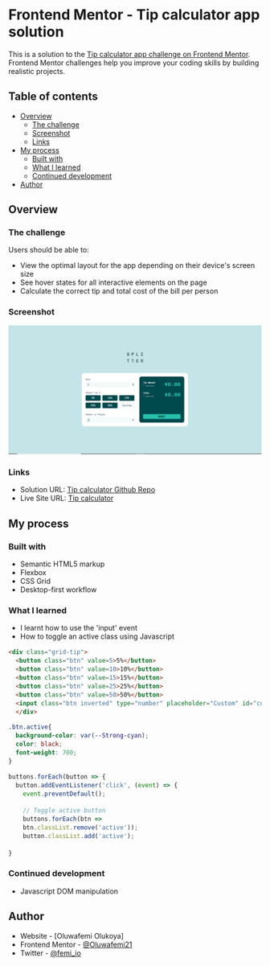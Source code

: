 # Frontend Mentor - Tip calculator app solution

This is a solution to the [Tip calculator app challenge on Frontend Mentor](https://www.frontendmentor.io/challenges/tip-calculator-app-ugJNGbJUX). Frontend Mentor challenges help you improve your coding skills by building realistic projects.

## Table of contents

- [Overview](#overview)
  - [The challenge](#the-challenge)
  - [Screenshot](#screenshot)
  - [Links](#links)
- [My process](#my-process)
  - [Built with](#built-with)
  - [What I learned](#what-i-learned)
  - [Continued development](#continued-development)
- [Author](#author)


## Overview

### The challenge

Users should be able to:

- View the optimal layout for the app depending on their device's screen size
- See hover states for all interactive elements on the page
- Calculate the correct tip and total cost of the bill per person

### Screenshot

![](images/screenshot.png)


### Links

- Solution URL: [Tip calculator Github Repo](https://github.com/Oluwafemi21/tip-calculator)
- Live Site URL: [Tip calculator](https://tip-calculator.oluwafemi21.repl.co/?bill=&people=)

## My process

### Built with

- Semantic HTML5 markup
- Flexbox
- CSS Grid
- Desktop-first workflow


### What I learned

- I learnt how to use the 'input' event
- How to toggle an active class using Javascript

```html
<div class="grid-tip">
  <button class="btn" value=5>5%</button>
  <button class="btn" value=10>10%</button>
  <button class="btn" value=15>15%</button>
  <button class="btn" value=25>25%</button>
  <button class="btn" value=50>50%</button>
  <input class="btn inverted" type="number" placeholder="Custom" id="custom-btn"/>  
  </div> 
```
```css
.btn.active{
  background-color: var(--Strong-cyan);
  color: black;
  font-weight: 700;
}

```
```js
buttons.forEach(button => {
  button.addEventListener('click', (event) => {
    event.preventDefault();

    // Toggle active button
    buttons.forEach(btn => 
    btn.classList.remove('active'));
    button.classList.add('active');

}
```

### Continued development

- Javascript DOM manipulation

## Author

- Website - [Oluwafemi Olukoya]
- Frontend Mentor - [@Oluwafemi21](https://www.frontendmentor.io/profile/Oluwafemi21)
- Twitter - [@femi_io](https://www.twitter.com/femi_io)




